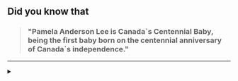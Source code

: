 ## Did you know that

<h3>
  <blockquote>
<!--START_SECTION:debris-->                                                                                                                                                                                                                                                                                                                                                                    
"Pamela Anderson Lee is Canada`s Centennial Baby, being the first baby born on the centennial anniversary of Canada`s independence."
<!--END_SECTION:debris-->
  </blockquote>
</h3>

-----

<details>
  <summary></summary>

<img src="https://github-readme-stats.vercel.app/api?show_icons=true&hide=issues&username=ekickx"> <img src="https://github-readme-stats.vercel.app/api/top-langs/?layout=compact&username=ekickx">

</details>
